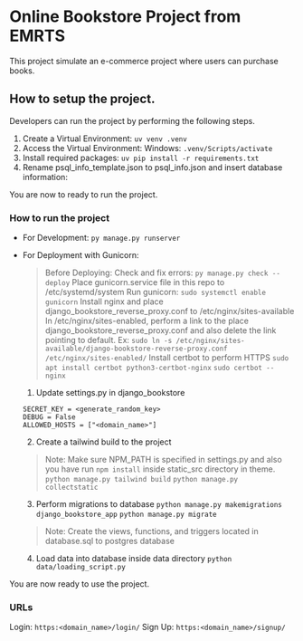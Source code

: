# Online Bookstore Project from EMRTS

This project simulate an e-commerce project where users can purchase books.

## How to setup the project.

Developers can run the project by performing the following steps.

1. Create a Virtual Environment:
   `uv venv .venv`
2. Access the Virtual Environment:
   Windows: `.venv/Scripts/activate`
3. Install required packages:
   `uv pip install -r requirements.txt`
4. Rename psql_info_template.json to psql_info.json and insert database information:

You are now to ready to run the project.

### How to run the project

* For Development:
  `py manage.py runserver`
* For Deployment with Gunicorn:

  > Before Deploying: 
  > Check and fix errors: `py manage.py check --deploy`
  > Place gunicorn.service file in this repo to /etc/systemd/system
  > Run gunicorn: `sudo systemctl enable gunicorn`
  > Install nginx and place django_bookstore_reverse_proxy.conf to /etc/nginx/sites-available
  > In /etc/nginx/sites-enabled, perform a link to the place django_bookstore_reverse_proxy.conf and also delete the link pointing to default. 
  > Ex: `sudo ln -s /etc/nginx/sites-available/django-bookstore-reverse-proxy.conf /etc/nginx/sites-enabled/`
  > Install certbot to perform HTTPS
  > `sudo apt install certbot python3-certbot-nginx`
  > `sudo certbot --nginx`

  1. Update settings.py in django_bookstore

  ```
  SECRET_KEY = <generate_random_key>
  DEBUG = False
  ALLOWED_HOSTS = ["<domain_name>"]
  ```
  2. Create a tailwind build to the project

  > Note: Make sure NPM_PATH is specified in settings.py and also you have run `npm install` inside static_src directory in theme.
  > `python manage.py tailwind build`
  > `python manage.py collectstatic`
  >

  3. Perform migrations to database
     `python manage.py makemigrations django_bookstore_app`
     `python manage.py migrate`
   > Note: Create the views, functions, and triggers located in database.sql to postgres database
  4. Load data into database inside data directory
     `python data/loading_script.py`

You are now ready to use the project.

### URLs
Login: `https:<domain_name>/login/`
Sign Up: `https:<domain_name>/signup/`
